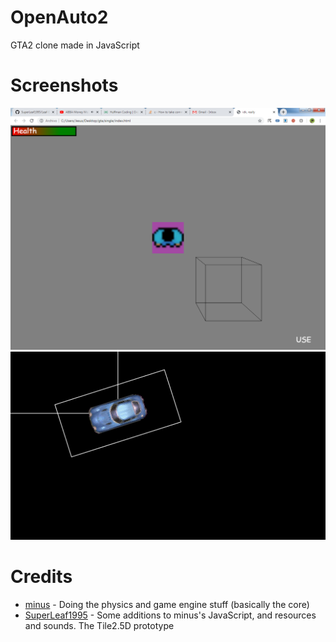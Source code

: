 # OpenAuto2
GTA2 clone made in JavaScript

# Screenshots
![ok](unknown.png)
![ok](unknown-1.png)

# Credits
* [minus](https://github.com/minusyt23) - Doing the physics and game engine stuff (basically the core)
* [SuperLeaf1995](https://github.com/SuperLeaf1995) - Some additions to minus's JavaScript, and resources and sounds. The Tile2.5D prototype
